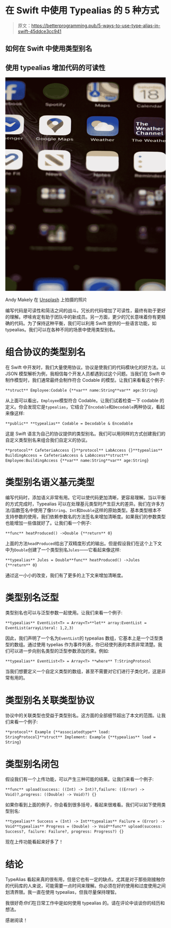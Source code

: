 # 在 Swift 中使用 Typealias 的 5 种方式

> 原文：<https://betterprogramming.pub/5-ways-to-use-type-alias-in-swift-45ddce3cc941>

## 如何在 Swift 中使用类型别名

## 使用 typealias 增加代码的可读性

![](img/0f8bdcb1a562e9749e1bd7f99725f358.png)

Andy Makely 在 [Unsplash](https://unsplash.com?utm_source=medium&utm_medium=referral) 上拍摄的照片

编写代码是可读性和简洁之间的战斗。冗长的代码增加了可读性，最终有助于更好的理解。啰嗦肯定有助于团队中的新成员。另一方面，更少的冗长意味着你有更精确的代码。为了保持这种平衡，我们可以利用 Swift 提供的一些语言功能，如 typealias。我们可以在各种不同的场景中使用类型别名。

# 组合协议的类型别名

在 Swift 中开发时，我们大量使用协议。协议是使我们的代码模块化的好方法。以 JSON 模型解析为例，我相信每个开发人员都遇到过这个问题。当我们在 Swift 中制作模型时，我们通常最终会制作符合 Codable 的模型。让我们来看看这个例子:

```
**struct** Employee:Codable {**var** name:String**var** age:String}
```

从上面可以看出，`Employee`模型符合 Codable。让我们试着检查一下 codable 的定义。你会发现它是`typealias`，它结合了`Encodable`和`Decodable`两种协议，看起来像这样:

```
**public** **typealias** Codable = Decodable & Encodable
```

这是 Swift 语言为自己的协议提供的类型别名。我们可以用同样的方式创建我们的自定义类型别名来组合我们自定义的协议。

```
**protocol** CafeteriaAccess {}**protocol** LabAccess {}**typealias** BuildingAccess = CafeteriaAccess & LabAccess**struct** Employee:BuildingAccess {**var** name:String**var** age:String}
```

# 类型别名语义基元类型

编写代码时，添加语义非常有用。它可以使代码更加清晰，更容易理解。当以平衡的方式完成时，Typealias 可以在处理基元类型时产生巨大的差异。我们在许多方法/函数签名中使用了像`String`、`Int`和`Double`这样的原始类型。基本类型根本不支持参数的使用，我们依赖参数名的方法签名来增加清晰度。如果我们的参数类型也能增加一些值就好了。让我们看一个例子:

```
**func** heatProduced() ->Double {**return** 0}
```

上面的方法`headProduced`给出了双精度形式的输出。但是假设我们在这个上下文中为`Double`创建了一个类型别名`Jules`——它看起来像这样:

```
**typealias** Jules = Double**func** heatProduced() ->Jules {**return** 0}
```

通过这一小小的改变，我们有了更多的上下文来增加清晰度。

# 类型别名泛型

类型别名也可以与泛型参数一起使用。让我们来看一个例子:

```
**typealias** EventList<T> = Array<T>**let** array:EventList = EventList(arrayLiteral: 1,2,3)
```

因此，我们声明了一个名为`EventList`的 typealias 数组，它基本上是一个泛型类型的数组。通过使用 typelias 作为事件列表，你已经使列表的本质非常清楚。我们可以进一步向别名类型的泛型参数添加约束。例如:

```
**typealias** EventList<T> = Array<T> **where** T:StringProtocol
```

当我们想要定义一个自定义类型的数组，甚至不需要对它们进行子类化时，这是非常有用的。

# 类型别名关联类型协议

协议中的关联类型也受益于类型别名。这方面的全部细节超出了本文的范围。让我们来看一个例子:

```
**protocol** Example {**associatedtype** load: StringProtocol}**struct** Implement: Example {**typealias** load = String}
```

# 类型别名闭包

假设我们有一个上传功能，可以产生三种可能的结果。让我们来看一个例子:

```
**func** upload(success: ((Int) -> Int)?,failure: ((Error) -> Void)?,progress: ((Double) -> Void)?) {}
```

如果你看到上面的例子，你会看到很多括号，看起来很难看。我们可以如下使用类型别名:

```
**typealias** Success = (Int) -> Int**typealias** Failure = (Error) -> Void**typealias** Progress = (Double) -> Void**func** upload(success: Success?, failure: Failure?, progress: Progress?) {}
```

现在上传功能看起来好多了！

# 结论

TypeAlias 看起来真的很有用，但是它也有一定的缺点。尤其是对于那些刚接触你的代码库的人来说，可能需要一点时间来理解。你必须在好的使用和过度使用之间划清界限。我一直在使用 typealias，但我尽量保持理智。

我很好奇*你们*在日常工作中是如何使用 typealias 的。请在评论中谈谈你的经历和想法。

感谢阅读！